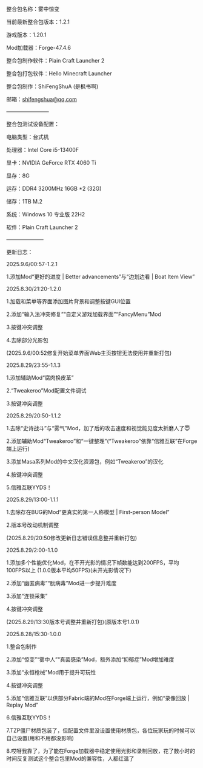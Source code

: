 整合包名称：雾中惊变

当前最新整合包版本：1.2.1

游戏版本：1.20.1

Mod加载器：Forge-47.4.6

整合包制作软件：Plain Craft Launcher 2

整合包打包软件：Hello Minecraft Launcher

整合包制作：ShiFengShuA (是枫书啊)

邮箱：shifengshua@qq.com


————————


整合包测试设备配置：

电脑类型：台式机

处理器：Intel Core i5-13400F

显卡：NVIDIA GeForce RTX 4060 Ti

显存：8G

运存：DDR4 3200MHz 16GB *2 (32G)

储存：1TB M.2

系统：Windows 10 专业版 22H2

软件：Plain Craft Launcher 2


———————


更新日志：


2025.9.6/00:57-1.2.1

1.添加Mod“更好的进度 | Better advancements”与“边划边看  |  Boat Item View”


2025.8.30/21:20-1.2.0

1.加载和菜单等界面添加图片背景和调整按键GUI位置

2.添加“输入法冲突修复”“自定义游戏加载界面”“FancyMenu”Mod

3.按键冲突调整

4.去除部分光影包

(2025.9.6/00:52修复开始菜单界面Web主页按钮无法使用并重新打包)


2025.8.29/23:55-1.1.3

1.添加辅助Mod“腐肉换皮革”

2.“Tweakeroo”Mod配置文件调试

3.按键冲突调整


2025.8.29/20:50-1.1.2

1.去除“史诗战斗”与“雾气”Mod，加了后的攻击速度和视觉能见度太折磨人了😇

2.添加辅助Mod“Tweakeroo”和“一键整理”(“Tweakeroo”依靠“信雅互联”在Forge端上运行)

3.添加Masa系列Mod的中文汉化资源包，例如“Tweakeroo”的汉化

4.按键冲突调整

5.信雅互联YYDS！


2025.8.29/13:00-1.1.1

1.去除存在BUG的Mod“更真实的第一人称模型  |  First-person Model”

2.版本号改动机制调整

(2025.8.29/20:50修改更新日志错误信息整并重新打包)


2025.8.29/2:00-1.1.0

1.添加多个性能优化Mod，在不开光影的情况下帧数能达到200FPS，平均100FPS以上 (1.0.0版本平均50FPS)(未开光影情况下)

2.添加“幽匿病毒”“朊病毒”Mod进一步提升难度

3.添加“连锁采集”

4.按键冲突调整

(2025.8.29/13:30版本号调整并重新打包)(原版本号1.0.1)


2025.8.28/15:30-1.0.0

1.整合包制作

2.添加“惊变”“雾中人”“真菌感染”Mod，额外添加“抑郁症”Mod增加难度

3.添加“永恒枪械”Mod用于提升可玩性

4.按键冲突调整

5.添加“信雅互联”以供部分Fabric端的Mod在Forge端上运行，例如“录像回放 | Replay Mod”

6.信雅互联YYDS！

7.TZP僵尸材质包装了，但配置文件里没设置使用材质包，各位玩家玩的时候可以自己设置(用和不用都没影响)

8.哎呀我靠了，为了能在Forge加载器中稳定使用光影和录制回放，花了数小时的时间反复测试这个整合包里Mod的兼容性，人都红温了
